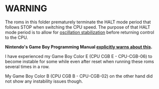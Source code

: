 # WARNING

The roms in this folder prematurely terminate the HALT mode period that
follows STOP when switching the CPU speed.
The purpose of that HALT mode period is to allow for
[oscillation stabilization](https://archive.org/details/GameBoyProgManVer1.1/page/n256)
before returning control to the CPU.

**Nintendo's Game Boy Programming Manual
[explicitly warns about this](https://archive.org/details/GameBoyProgManVer1.1/page/n34).**

I have experienced my Game Boy Color E (CPU CGB E - CPU-CGB-06) to become
instable for some while even after reset when running these roms several times
in a row.

My Game Boy Color B (CPU CGB B - CPU-CGB-02) on the other hand did not show any
instability issues though.
